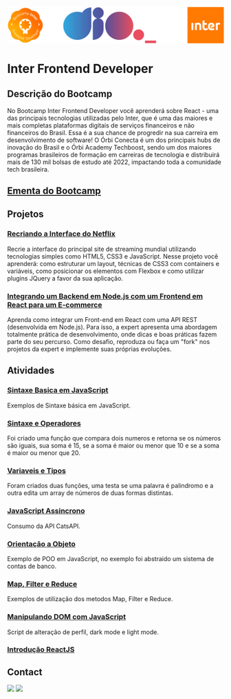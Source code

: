 <img alt="logo Bootcamp Inter Frontend Developer" src="https://github.com/joaomhernandes/DIO_Activities/blob/main/Assets/InterFrontendDeveloper.svg" style="width: 100%, height: auto, margin-left: auto, margin-left: auto" />

# Inter Frontend Developer

## Descrição do Bootcamp

No Bootcamp Inter Frontend Developer você aprenderá sobre React - uma das principais tecnologias utilizadas pelo Inter, que é uma das maiores e mais completas plataformas digitais de serviços financeiros e não financeiros do Brasil. Essa é a sua chance de progredir na sua carreira em desenvolvimento de software! O Órbi Conecta é um dos principais hubs de inovação do Brasil e o Órbi Academy Techboost, sendo um dos maiores programas brasileiros de formação em carreiras de tecnologia e distribuirá mais de 130 mil bolsas de estudo até 2022, impactando toda a comunidade tech brasileira.

## [Ementa do Bootcamp](https://github.com/joaomhernandes/DIO_Activities/blob/main/Assets/ementaInterFrontendDeveloper.md)

## Projetos

### [Recriando a Interface do Netflix](https://github.com/joaomhernandes/netflix-clone)

Recrie a interface do principal site de streaming mundial utilizando tecnologias simples como HTML5, CSS3 e JavaScript. Nesse projeto você aprenderá: como estruturar um layout, técnicas de CSS3 com containers e variáveis, como posicionar os elementos com Flexbox e como utilizar plugins JQuery a favor da sua aplicação.

### [Integrando um Backend em Node.js com um Frontend em React para um E-commerce](https://github.com/joaomhernandes/dio-shopping)

Aprenda como integrar um Front-end em React com uma API REST (desenvolvida em Node.js). Para isso, a expert apresenta uma abordagem totalmente prática de desenvolvimento, onde dicas e boas práticas fazem parte do seu percurso. Como desafio, reproduza ou faça um "fork" nos projetos da expert e implemente suas próprias evoluções.

## Atividades

### [Sintaxe Basica em JavaScript](https://github.com/joaomhernandes/DIO_Activities/tree/main/InterFrontendDeveloper/SintaxeBasicaJavaScript)

Exemplos de Sintaxe básica em JavaScript.

### [Sintaxe e Operadores](https://github.com/joaomhernandes/DIO_Activities/tree/main/InterFrontendDeveloper/SintaxeEOperadores)

Foi criado uma função que compara dois numeros e retorna se os números são iguais, sua soma é 15, se a soma é maior ou menor que 10 e se a soma é maior ou menor que 20.

### [Variaveis e Tipos](https://github.com/joaomhernandes/DIO_Activities/tree/main/InterFrontendDeveloper/VariaveisETipos)

Foram criados duas funções, uma testa se uma palavra é palindromo e a outra edita um array de números de duas formas distintas.

### [JavaScript Assincrono](https://github.com/joaomhernandes/DIO_Activities/tree/main/InterFrontendDeveloper/JavaScriptAssincrono)

Consumo da API CatsAPI.

### [Orientação a Objeto](https://github.com/joaomhernandes/DIO_Activities/tree/main/InterFrontendDeveloper/OrientacaoAObjeto)

Exemplo de POO em JavaScript, no exemplo foi abstraido um sistema de contas de banco.

### [Map, Filter e Reduce](https://github.com/joaomhernandes/DIO_Activities/tree/main/InterFrontendDeveloper/MapFilterReduce)

Exemplos de utilização dos metodos Map, Filter e Reduce.

### [Manipulando DOM com JavaScript](https://github.com/joaomhernandes/DIO_Activities/tree/main/InterFrontendDeveloper/ManipulandoDOM)

Script de alteração de perfil, dark mode e light mode.

### [Introdução ReactJS](https://github.com/joaomhernandes/DIO_Activities/tree/main/InterFrontendDeveloper/IntroducaoReactJS)

## Contact

<a href="https://www.linkedin.com/in/joão-maurício-hernandes-carrenho/" target="_blank"><img src="https://img.shields.io/badge/-LinkedIn-%230077B5?style=for-the-badge&logo=linkedin&logoColor=white" target="_blank"></a> <a href="https://github.com/joaomhernandes" target="_blank"><img src="https://img.shields.io/github/followers/joaomhernandes?label=Joaomhernandes&style=for-the-badge" target="_blank"></a> 